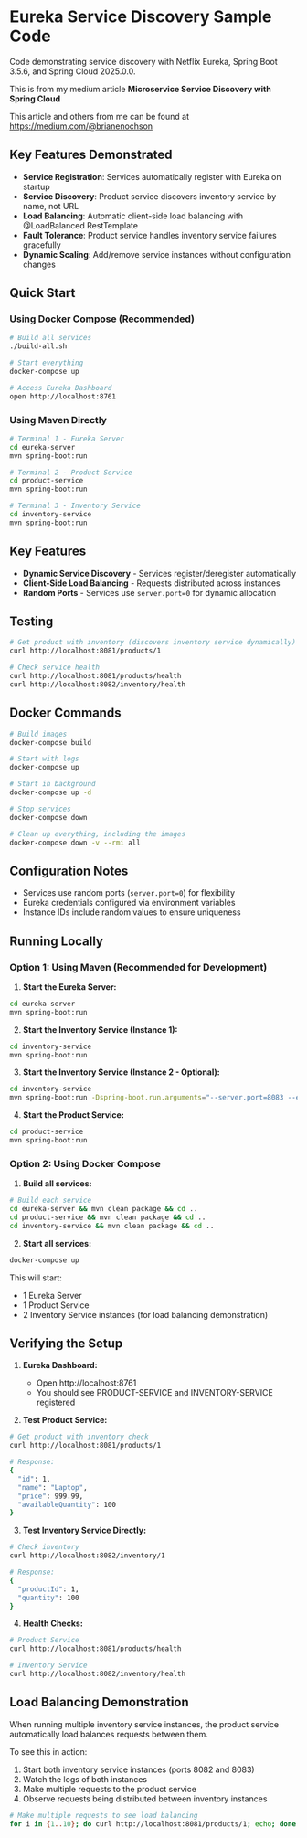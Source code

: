 # Eureka Service Discovery Sample Code

Code demonstrating service discovery with Netflix Eureka, Spring Boot 3.5.6, and Spring Cloud 2025.0.0.

This is from my medium article **Microservice Service Discovery with Spring Cloud**

This article and others from me can be found at https://medium.com/@brianenochson

## Key Features Demonstrated

- **Service Registration**: Services automatically register with Eureka on startup
- **Service Discovery**: Product service discovers inventory service by name, not URL
- **Load Balancing**: Automatic client-side load balancing with @LoadBalanced RestTemplate
- **Fault Tolerance**: Product service handles inventory service failures gracefully
- **Dynamic Scaling**: Add/remove service instances without configuration changes

## Quick Start

### Using Docker Compose (Recommended)

```bash
# Build all services
./build-all.sh

# Start everything
docker-compose up

# Access Eureka Dashboard
open http://localhost:8761
```

### Using Maven Directly

```bash
# Terminal 1 - Eureka Server
cd eureka-server
mvn spring-boot:run

# Terminal 2 - Product Service  
cd product-service
mvn spring-boot:run

# Terminal 3 - Inventory Service
cd inventory-service
mvn spring-boot:run
```
## Key Features

- **Dynamic Service Discovery** - Services register/deregister automatically
- **Client-Side Load Balancing** - Requests distributed across instances
- **Random Ports** - Services use `server.port=0` for dynamic allocation

## Testing

```bash
# Get product with inventory (discovers inventory service dynamically)
curl http://localhost:8081/products/1

# Check service health
curl http://localhost:8081/products/health
curl http://localhost:8082/inventory/health
```

## Docker Commands

```bash
# Build images
docker-compose build

# Start with logs
docker-compose up

# Start in background
docker-compose up -d

# Stop services
docker-compose down

# Clean up everything, including the images
docker-compose down -v --rmi all
```

## Configuration Notes

- Services use random ports (`server.port=0`) for flexibility
- Eureka credentials configured via environment variables
- Instance IDs include random values to ensure uniqueness

## Running Locally

### Option 1: Using Maven (Recommended for Development)

1. **Start the Eureka Server:**
```bash
cd eureka-server
mvn spring-boot:run
```

2. **Start the Inventory Service (Instance 1):**
```bash
cd inventory-service
mvn spring-boot:run
```

3. **Start the Inventory Service (Instance 2 - Optional):**
```bash
cd inventory-service
mvn spring-boot:run -Dspring-boot.run.arguments="--server.port=8083 --eureka.instance.instance-id=inventory-service:8083"
```

4. **Start the Product Service:**
```bash
cd product-service
mvn spring-boot:run
```

### Option 2: Using Docker Compose

1. **Build all services:**
```bash
# Build each service
cd eureka-server && mvn clean package && cd ..
cd product-service && mvn clean package && cd ..
cd inventory-service && mvn clean package && cd ..
```

2. **Start all services:**
```bash
docker-compose up
```

This will start:
- 1 Eureka Server
- 1 Product Service
- 2 Inventory Service instances (for load balancing demonstration)

## Verifying the Setup

1. **Eureka Dashboard:**
   - Open http://localhost:8761
   - You should see PRODUCT-SERVICE and INVENTORY-SERVICE registered

2. **Test Product Service:**
```bash
# Get product with inventory check
curl http://localhost:8081/products/1

# Response:
{
  "id": 1,
  "name": "Laptop",
  "price": 999.99,
  "availableQuantity": 100
}
```

3. **Test Inventory Service Directly:**
```bash
# Check inventory
curl http://localhost:8082/inventory/1

# Response:
{
  "productId": 1,
  "quantity": 100
}
```

4. **Health Checks:**
```bash
# Product Service
curl http://localhost:8081/products/health

# Inventory Service
curl http://localhost:8082/inventory/health
```

## Load Balancing Demonstration

When running multiple inventory service instances, the product service automatically load balances requests between them.

To see this in action:
1. Start both inventory service instances (ports 8082 and 8083)
2. Watch the logs of both instances
3. Make multiple requests to the product service
4. Observe requests being distributed between inventory instances

```bash
# Make multiple requests to see load balancing
for i in {1..10}; do curl http://localhost:8081/products/1; echo; done
```
